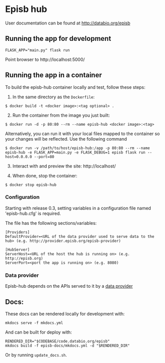 # Episb hub

User documentation can be found at http://databio.org/episb

## Running the app for development

```
FLASK_APP="main.py" flask run
```

Point browser to http://localhost:5000/


## Running the app in a container

To build the episb-hub container locally and test, follow these steps:

1. In the same directory as the `Dockerfile`:

```
$ docker build -t <docker image>:<tag optional> .
```

2. Run the container from the image you just built:

```
$ docker run -d -p 80:80 --rm --name episb-hub <docker image>:<tag>
```

Alternatively, you can run it with your local files mapped to the container so your changes will be reflected. Use the following command
```
$ docker run -v /path/to/host/episb-hub:/app -p 80:80 --rm --name episb-hub -e FLASK_APP=main.py -e FLASK_DEBUG=1 episb flask run --host=0.0.0.0 --port=80
```

3. Interact with and preview the site: http://localhost/ 

4. When done, stop the container:

```
$ docker stop episb-hub
```

### Configuration

Starting with release 0.3, setting variables in a configuration file named 'episb-hub.cfg' is required.

The file has the following sections/variables:

```
[Providers]
DefaultProvider=<URL of the data provider used to serve data to the hub> (e.g. http://provider.episb.org/episb-provider)

[HubServer]
ServerHost=<URL of the host the hub is running on> (e.g. http://episb.org)
ServerPort=<port the app is running on> (e.g. 8080)
```

### Data provider

Episb-hub depends on the APIs served to it by a [data provider](https://github.com/databio/episb-provider/tree/master/episb-provider)

## Docs:

These docs can be rendered locally for development with:

```
mkdocs serve -f mkdocs.yml
```

And can be built for deploy with:

```
RENDERED_DIR="$CODEBASE/code.databio.org/episb"
mkdocs build -f episb-docs/mkdocs.yml -d "$RENDERED_DIR"
```

Or by running `update_docs.sh`.
